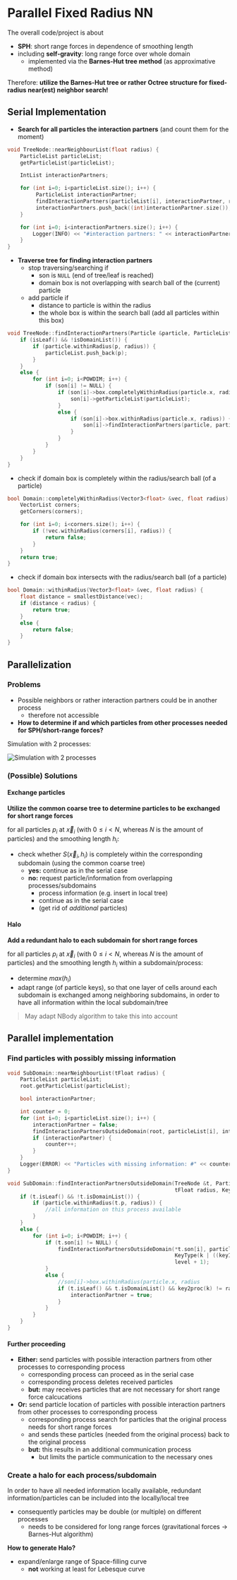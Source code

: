 # Parallel Fixed Radius NN

The overall code/project is about 

* **SPH**: short range forces in dependence of smoothing length 
* including **self-gravity**: long range force over whole domain
	* implemented via the **Barnes-Hut tree method** (as approximative method)

Therefore: **utilize the Barnes-Hut tree or rather Octree structure for fixed-radius near(est) neighbor search!**

## Serial Implementation

* **Search for all particles the interaction partners** (and count them for the moment)

```cpp
void TreeNode::nearNeighbourList(float radius) {
    ParticleList particleList;
    getParticleList(particleList);

    IntList interactionPartners;

    for (int i=0; i<particleList.size(); i++) {
         ParticleList interactionPartner;
         findInteractionPartners(particleList[i], interactionPartner, radius);
         interactionPartners.push_back((int)interactionPartner.size());
    }

    for (int i=0; i<interactionPartners.size(); i++) {
        Logger(INFO) << "#interaction partners: " << interactionPartners[i];
    }
}
```

* **Traverse tree for finding interaction partners**
	* stop traversing/searching if
		* son is `NULL` (end of tree/leaf is reached)
		* domain box is not overlapping with search ball of the (current) particle
	* add particle if
		* distance to particle is within the radius
		* the whole box is within the search ball (add all particles within this box) 

```cpp
void TreeNode::findInteractionPartners(Particle &particle, ParticleList &particleList, float radius) {
    if (isLeaf() && !isDomainList()) {
        if (particle.withinRadius(p, radius)) {
            particleList.push_back(p);
        }
    }
    else {
        for (int i=0; i<POWDIM; i++) {
            if (son[i] != NULL) {
                if (son[i]->box.completelyWithinRadius(particle.x, radius)) {
                    son[i]->getParticleList(particleList);
                }
                else {
                    if (son[i]->box.withinRadius(particle.x, radius)) {
                        son[i]->findInteractionPartners(particle, particleList, radius);
                    }
                }
            }
        }
    }
}
```

* check if domain box is completely within the radius/search ball (of a particle)

```cpp
bool Domain::completelyWithinRadius(Vector3<float> &vec, float radius) {
    VectorList corners;
    getCorners(corners);

    for (int i=0; i<corners.size(); i++) {
        if (!vec.withinRadius(corners[i], radius)) {
            return false;
        }
    }
    return true;
}
```
* check if domain box intersects with the radius/search ball (of a particle)

```cpp
bool Domain::withinRadius(Vector3<float> &vec, float radius) {
    float distance = smallestDistance(vec);
    if (distance < radius) {
        return true;
    }
    else {
        return false;
    }
}
```

## Parallelization

### Problems

* Possible neighbors or rather interaction partners could be in another process
	* therefore not accessible
* **How to determine if and which particles from other processes needed for SPH/short-range forces?**	

Simulation with 2 processes:

![Simulation with 2 processes](Figures/TwoProcessSimulationDescribed.png)

### (Possible) Solutions

#### Exchange particles

**Utilize the common coarse tree to determine particles to be exchanged for short range forces**

for all particles $p_i$ at $\vec{x}_i$ (with $0 \leq i < N$, whereas $N$ is the amount of particles)
and the smoothing length $h_i$:

* check whether $S(\vec{x}_i, h_i)$ is completely within the corresponding subdomain (using the common coarse tree)
	* **yes:** continue as in the serial case
	* **no:** request particle/information from overlapping processes/subdomains
		* process information (e.g. insert in local tree)
		* continue as in the serial case
		* (get rid of *additional* particles)

#### Halo

**Add a redundant halo to each subdomain for short range forces**

for all particles $p_i$ at $\vec{x}_i$ (with $0 \leq i < N$, whereas $N$ is the amount of particles)
and the smoothing length $h_i$ within a subdomain/process:

* determine $max(h_i)$
* adapt range (of particle keys), so that one layer of cells around each
subdomain is exchanged among neighboring subdomains, in order to have all information 
within the local subdomain/tree

> May adapt NBody algorithm to take this into account

## Parallel implementation

### Find particles with possibly missing information

```cpp
void SubDomain::nearNeighbourList(tFloat radius) {
    ParticleList particleList;
    root.getParticleList(particleList);

    bool interactionPartner;

    int counter = 0;
    for (int i=0; i<particleList.size(); i++) {
        interactionPartner = false;
        findInteractionPartnersOutsideDomain(root, particleList[i], interactionPartner, radius);
        if (interactionPartner) {
            counter++;
        }
    }
    Logger(ERROR) << "Particles with missing information: #" << counter << "(from " << particleList.size() << ")";
}
```

```cpp
void SubDomain::findInteractionPartnersOutsideDomain(TreeNode &t, Particle &particle, bool &interactionPartner,
                                                     tFloat radius, KeyType k, int level) {
    if (t.isLeaf() && !t.isDomainList()) {
        if (particle.withinRadius(t.p, radius)) {
            //all information on this process available
        }
    }
    else {
        for (int i=0; i<POWDIM; i++) {
            if (t.son[i] != NULL) {
                findInteractionPartnersOutsideDomain(*t.son[i], particle, interactionPartner, radius,
                                                     KeyType(k | ((keyInteger) i << (DIM * (k.maxLevel - level - 1)))),
                                                     level + 1);
            }
            else {
                //son[i]->box.withinRadius(particle.x, radius
                if (t.isLeaf() && t.isDomainList() && key2proc(k) != rank && t.box.withinRadius(particle.x, radius)) {
                    interactionPartner = true;
                }
            }
        }
    }
}
```

#### Further proceeding

* **Either:** send particles with possible interaction partners from other processes to corresponding process
	* corresponding process can proceed as in the serial case
	* corresponding process deletes received particles
	* **but:** may receives particles that are not necessary for short range force calcucations
* **Or:** send particle location of particles with possible interaction partners from other processes to corresponding process
	* corresponding process search for particles that the original process needs for short range forces 
	* and sends these particles (needed from the original process) back to the original process
	* **but:** this results in an additional communication process
		* but limits the particle communication to the necessary ones


### Create a halo for each process/subdomain

In order to have all needed information locally available, redundant information/particles can be included into the locally/local tree  

* consequently particles may be double (or multiple) on different processes
	* needs to be considered for long range forces (gravitational forces $\rightarrow$ Barnes-Hut algorithm)

**How to generate Halo?**

* expand/enlarge range of Space-filling curve
	* **not** working at least for Lebesque curve 

 